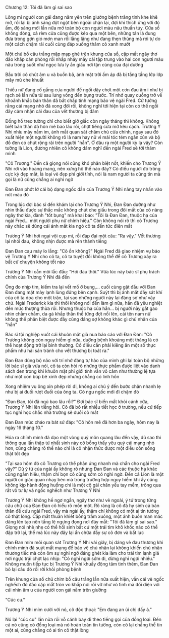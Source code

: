 




Chương 12: Tôi đã làm gì sai sao


Lông mi người con gái đang nằm yên trên giường bệnh trắng tinh khe khẽ mở, rồi lại bị ánh sáng đột ngột bên ngoài chặn lại, đợi khi thích ứng với độ ấm, độ sáng mới lần nữa mở toàn bộ con ngươi màu nâu thuần túy. Cửa sổ không đóng, cả rèm cửa cũng được kéo qua một bên, những tán lá đung đưa trong gợn gió mơn man rồi lẳng lặng như đang thẹn thùng mà rơi tự do một cách chậm rãi cuối cùng đáp xuống thảm cỏ xanh mướt

Một chú bồ câu trắng mập mạp ghé trên khung cửa sổ, cặp mắt ngây thơ đảo khắp căn phòng rồi nhấp nháy mấy cái tập trung vào hai con ngươi màu nâu trong suốt như ngọc lưu ly ẩn giấu nơi tận cùng của đại dương

Bầu trời có chút âm u và buồn bã, ánh mặt trời ấm áp đã bị tầng tầng lớp lớp mây mù che khuất

Thiếu nữ đang cố gắng cựa người để ngồi dậy chợt một cơn đau âm ỉ như bị rạch xé lần nữa từ sau lưng vòng đến bụng trước. Trí nhớ quay cuồng trở về khoảnh khắc bản thân đã bất chấp tính mạng bảo vệ ngài Fred. Cứ tưởng rằng cái mạng nhỏ đã xong đời rồi, không nghĩ tới hiện tại còn có thể ngồi đây cảm nhận cái đau của vết thương bị đâm

Đồng hồ treo tường chỉ cho biết giờ giấc còn ngày tháng thì không. Không biết bản thân đã hôn mê bao lâu rồi, chợt tiếng cửa mở kêu cạch. Trương Ý Nhi nhíu mày nằm im, ánh mắt quan sát chăm chú cửa chính, ngay sau đó xuất hiện một người không rõ là nam hay nữ vì mái tóc tém ngắn củn và bộ đồ đen có chút rộng rãi trên người "hắn". Ở đâu ra một người kỳ lạ vậy? Còn tưởng là Lion, đương nhiên cô không dám nghĩ đến ngài Fred sẽ tới thăm mình



"Cô Trương." Đến cả giọng nói cũng khó phân biệt nốt, khiến cho Trương Ý Nhi rơi vào hoang mang, nên xưng hô thế nào đây? Có điều người đó trông cực kỳ đẹp mắt, là loại vẻ đẹp phi giới tính, nói là nam người ta cũng tin mà gọi là nữ cũng chẳng ai nghi ngờ

Đan Đan phớt lờ cái bộ dạng ngốc đần của Trương Ý Nhi nâng tay nhấn vào nút màu đỏ

Trong lúc đợi bác sĩ đến khám lại cho Trương Ý Nhi, Đan Đan dường như nhìn thấu được sự thắc mắc không chút che giấu trong đôi mắt của cô nàng ngây thơ kia, đành "tốt bụng" mà khai báo: "Tôi là Đan Đan, thuộc hạ của ngài Fred... một người phụ nữ chính hiệu." Còn không nói rõ thì cô Trương này chắc sẽ dùng cái ánh mắt kia ngó cô ta đến tức điên mất

Trương Ý Nhi hơi ngại vội cụp mi, rồi đáp đại một câu: "Ra vậy." Vết thương lại nhói đau, không nhịn được mà rên thành tiếng

Đan Đan cau mày lo lắng: "Cô ổn không?" Ngài Fred đã giao nhiệm vụ bảo vệ Trương Ý Nhi cho cô ta, cô ta tuyệt đối không thể để cô Trương xảy ra bất cứ chuyện không tốt nào

Trương Ý Nhi cắn môi lắc đầu: "Hơi đau thôi." Vừa lúc này bác sĩ phụ trách chính của Trương Ý Nhi đã đến

Ông đo nhịp tim, kiểm tra lại vết mổ ở bụng,... cuối cùng gật đầu với Đan Đan đang mặt mày lạnh lùng đứng bên cạnh. Suýt thì bị ánh mắt đầy sát khí của cô ta dọa cho một trận, tại sao những người này lại đáng sợ như vậy chứ. Ngài Frederick kia thì thôi không nói đến làm gì nữa, hắn đã yêu nghiệt đến mức thượng thừa rồi. Nhưng thuộc hạ của hắn... bị người này gắt gao nhìn chằm chằm, da gà khắp thân thể từng đợt nổi lên, cái tên nam nữ không thể phân biệt được đây cũng đáng sợ không khác gì chủ nhân của "hắn"

Bác sĩ tội nghiệp vuốt cái khuôn mặt già nua báo cáo với Đan Đan: "Cô Trương không còn nguy hiểm gì nữa, dưỡng bệnh khoảng một tháng là có thể hoạt động trở lại bình thường. Có điều cần phải kiêng ăn một số thực phẩm như hải sản tránh cho vết thương bị toát ra."



Đan Đan dùng bộ não với trí nhớ đáng tự hào của mình ghi lại toàn bộ những lời bác sĩ già vừa nói, cô ta còn hỏi rõ những thực phẩm được liệt vào danh sách đen trong khi khuôn mặt phi giới tính vẫn vô cảm như thường lệ tựa như một con búp bê xinh đẹp nhưng chẳng có linh hồn

Xong nhiệm vụ ông xin phép rời đi, không ai chú ý đến bước chân nhanh lẹ như bị ai đuổi rượt đuổi của ông ta. Có ngu ngốc mới đi chậm đó

"Đan Đan, tôi đã ngủ bao lâu rồi?" Đợi bác sĩ biến mất khỏi cánh cửa, Trương Ý Nhi lên tiếng hỏi. Cô đã bỏ rất nhiều tiết học ở trường, nếu cứ tiếp tục nghỉ học chắc nhà trường sẽ đuổi cô mất

Đan Đan múc cháo ra bát sứ đáp: "Cô hôn mê đã hơn ba ngày, hôm nay là ngày 16 tháng 10."

Hóa ra chính mình đã dạo một vòng quỷ môn quang lâu đến vậy, dù sao thì thông qua lần thập tử nhất sinh này cô bỗng thấy yêu quý cái mạng nhỏ hơn, cũng chẳng rõ thế nào chỉ là cô nhận thức được một điều còn sống thật tốt đẹp

"Tại sao hôm đó cô Trương có thể phản ứng nhanh mà chắn cho ngài Fred vậy?" Dù ý tứ của ngài ấy không rõ nhưng Đan Đan và các thuộc hạ khác cũng ngầm hiểu, thậm chí bọn cô cũng sớm có nghi ngờ. Đến cả Lion là một người có giác quan nhạy bén mà trong trường hợp nguy hiểm khi ấy cũng không kịp hành động huống chi là một cô gái chân yếu tay mềm, trông qua rất vô tư lự và ngốc nghếch như Trương Ý Nhi

Trương Ý Nhi không hề ngơ ngẩn, ngây thơ như vẻ ngoài, ý tứ trong từng câu chữ của Đan Đan cô hiểu rõ mồn một. Rõ ràng là cô đã hy sinh cả bản thân để cứu ngài Fred, vậy mà ngài ấy, thậm chí không có một ai tin tưởng cô thật lòng. Cặp mắt thuần khiết bỗng trầm xuống, một ánh buồn man mác dâng lên tạo nên tầng lệ ngưng đọng nơi đáy mắt: "Tôi đã làm gì sai sao." Giọng nói nhè nhẹ có thể hồi sinh bất cứ một trái tim khô khốc nào có thể đập trở lại, thế mà lúc này đây lại ẩn chứa đầy sự cô đơn và bất lực



Đan Đan mím môi quan sát Trương Ý Nhi vài giây, bị dáng vẻ đau thương khi chính mình đã suýt mất mạng để bảo vệ chủ nhân lại không khiến chủ nhân thương tiếc mà còn ôm sự nghi ngờ đáng ghét kia làm cho trái tim lạnh giá nơi ngực trái chợt lạc nhịp: "Cô nghỉ ngơi sớm đi, đừng nghĩ ngợi nhiều." Không muốn tiếp tục bị Trương Ý Nhi khuấy động tâm tình thêm, Đan Đan bỏ lại câu đó rồi rời khỏi phòng bệnh

Trên khung cửa sổ chú chim bồ câu trắng lần nữa xuất hiện, vẫn cái vẻ ngốc nghếch đó đảo cặp mắt tròn vo khắp nơi rồi vờ như vô tình mà đối diện với cái nhìn âm u của người con gái nằm trên giường

"Cúc cu."

Trương Ý Nhi mỉm cười với nó, cô độc thoại: "Em đang an ủi chị đấy à."

Nó lại "cúc cu" lần nữa rồi vỗ cánh bay đi theo tiếng gọi của đồng loại. Đến cả nó cũng có đồng loại mà nó hoàn toàn tin tưởng, còn cô lại chẳng thể tin một ai, cũng chẳng có ai tin cô thật lòng




